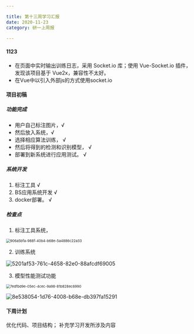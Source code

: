 ```yaml
---

title: 第十三周学习汇报
date: 2020-11-23
category: 研一上周报

---
```


#### 1123

<!-- more -->

* 在页面中实时输出训练日志，采用 Socket.io 库；使用 Vue-Socket.io 插件，发现该项目基于 Vue2x，兼容性不太好。
* 在Vue中以引入外部js的方式使用socket.io

#### 项目初稿 

##### 功能完成

* 用户自己标注图片，√
* 然后放入系统，√
* 选择相应算法训练， √
* 然后将得到的检测和识别模型， √
* 部署到新系统进行应用测试。 √

##### 系统开发

1. 标注工具    √
2. BS应用系统开发      √
3. docker部署。      √ 

##### 检查点

1. 标注工具系统，

<img src="https://cdn.jsdelivr.net/gh/juaran/juaran.github.io@image/typora/906a5bfa-988f-40b4-b68e-5a4886c22a33.jpg" alt="906a5bfa-988f-40b4-b68e-5a4886c22a33" style="zoom:67%;" />

2. 训练系统

![5201af53-761c-4658-82e0-88afcdf69005](https://cdn.jsdelivr.net/gh/juaran/juaran.github.io@image/typora/5201af53-761c-4658-82e0-88afcdf69005.png)

3. 模型性能测试功能

<img src="https://cdn.jsdelivr.net/gh/juaran/juaran.github.io@image/typora/7edfbd9e-05ec-4cec-9a98-81b828ec6990.jpg" alt="7edfbd9e-05ec-4cec-9a98-81b828ec6990" style="zoom: 67%;" />

![8e538054-1d76-4008-b68e-db397fa15291](https://cdn.jsdelivr.net/gh/juaran/juaran.github.io@image/typora/8e538054-1d76-4008-b68e-db397fa15291.png)

#### 下周计划

优化代码、项目结构； 补充学习开发所涉及内容
